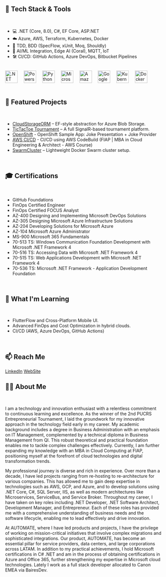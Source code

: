 ## 🔧 Tech Stack & Tools
<br/>

- 💻 .NET (Core, 8.0), C#, EF Core, ASP.NET
- ☁️ Azure, AWS, Terraform, Kubernetes, Docker
- 🧪 TDD, BDD (SpecFlow, xUnit, Moq, Shouldly)
- 🧠 AI/ML Integration, Edge AI (Coral), MQTT, IoT
- 🛠️ CI/CD: GitHub Actions, Azure DevOps, Bitbucket Pipelines
<br/>
<div align="left">
  <img src="https://cdn.jsdelivr.net/gh/devicons/devicon/icons/dot-net/dot-net-plain-wordmark.svg" height="40" alt=".NET"  />
  <img width="12" />
  <img src="https://cdn.jsdelivr.net/gh/devicons/devicon@latest/icons/powershell/powershell-original.svg" height="40" alt="Powershell"  />
  <img width="12" />
  <img src="https://cdn.jsdelivr.net/gh/devicons/devicon@latest/icons/python/python-original.svg" height="40" alt="Python"  />
  <img width="12" />
  <img src="https://cdn.jsdelivr.net/gh/devicons/devicon@latest/icons/azure/azure-original.svg" height="40" alt="Microsoft Azure"  />
  <img width="12" />
  <img src="https://cdn.jsdelivr.net/gh/devicons/devicon@latest/icons/amazonwebservices/amazonwebservices-original-wordmark.svg" height="40" alt="Amazon Web Service (AWS)"  />
  <img width="12" />
  <img src="https://cdn.jsdelivr.net/gh/devicons/devicon@latest/icons/googlecloud/googlecloud-original.svg" height="40" alt="Google Cloud"  />
  <img width="12" />
  <img src="https://cdn.jsdelivr.net/gh/devicons/devicon/icons/kubernetes/kubernetes-plain.svg" height="40" alt="Kubernetes"  />
  <img width="12" />
  <img src="https://cdn.jsdelivr.net/gh/devicons/devicon/icons/docker/docker-plain-wordmark.svg" height="40" alt="Docker"  />
</div>
<br/>

## 🚀 Featured Projects
<br/>

- [CloudStorageORM](https://github.com/rzavalik/CloudStorageORM) – EF-style abstraction for Azure Blob Storage.
- [TicTacToe Tournament](https://github.com/rzavalik/TicTacToe.Tournament) – A full SignalR-based tournament platform.
- [OpenShift](https://github.com/rzavalik/OpenShift) - OpenShift Sample App: Joke Presentation + Joke Provider
- [AWS CI/CD](https://github.com/rzavalik/fiap-cicd) - CI/CD using AWS CodeBuild (FIAP | MBA in Cloud Engineering & Architect - AWS Course)
- [SwarmCluster](https://github.com/rzavalik/swarmcluster) – Lightweight Docker Swarm cluster setup.
<br/>

## 🎓 Certifications
<br/>

- GitHub Foundations
- FinOps Certified Engineer
- FinOps Certified FOCUS Analyst
- AZ-400 Designing and Implementing Microsoft DevOps Solutions
- AZ-305 Designing Microsoft Azure Infrastructure Solutions
- AZ-204 Developing Solutions for Microsoft Azure
- AZ-104 Microsoft Azure Administrator
- MS-900 Microsoft 365 Fundamentals
- 70-513 TS: Windows Communication Foundation Development with Microsoft .NET Framework 4
- 70-516 TS: Accessing Data with Microsoft .NET Framework 4
- 70-515 TS: Web Applications Development with Microsoft .NET Framework 4
- 70-536 TS: Microsoft .NET Framework - Application Development Foundation
<br/>

## 🧠 What I'm Learning
<br/>

- FlutterFlow and Cross-Platform Mobile UI.
- Advanced FinOps and Cost Optimization in hybrid clouds.
- CI/CD (AWS, Azure DevOps, GitHub Actions)
<br/>

## 📫 Reach Me

[LinkedIn](https://www.linkedin.com/in/rodrigozavalik/)
[WebSite](https://rzc.com.br)
<br/>
</div>

## 👩‍💻  About Me
<br/>

I am a technology and innovation enthusiast with a relentless commitment to continuous learning and excellence. As the winner of the 2nd PUCRS Entrepreneurial Tournament, I laid the groundwork for my innovative approach in the technology field early in my career.
My academic background includes a degree in Business Administration with an emphasis on IT Management, complemented by a technical diploma in Business Management from QI. This robust theoretical and practical foundation enables me to tackle complex challenges effectively. Currently, I am further expanding my knowledge with an MBA in Cloud Computing at FIAP, positioning myself at the forefront of cloud technologies and digital transformation trends.

My professional journey is diverse and rich in experience. Over more than a decade, I have led projects ranging from re-hosting to re-architecture for various companies. This has allowed me to gain deep expertise in technologies such as AWS, GCP, and Azure, and to develop solutions using .NET Core, C#, SQL Server, IIS, as well as modern architectures like Microservices, ServiceBus, and Service Broker.
Throughout my career, I have taken on key roles including .NET Developer, .NET Software Architect, Development Manager, and Entrepreneur. Each of these roles has provided me with a comprehensive understanding of business needs and the software lifecycle, enabling me to lead effectively and drive innovation.

At AUTOMATE, where I have led products and projects, I have the privilege of working on mission-critical initiatives that involve complex migrations and sophisticated integrations. Our product, AUTOMATE, has become an essential pillar for service providers, data centers, and large corporations across LATAM.
In addition to my practical achievements, I hold Microsoft certifications in C# .NET and am in the process of obtaining certifications in Azure and Office 365, further strengthening my expertise in Microsoft cloud technologies.
Lately I work as a full stack developer allocated to Canon EMEA via BairesDev.
